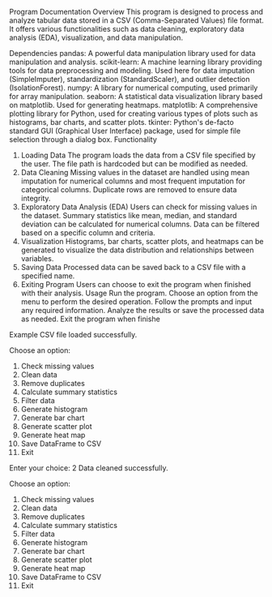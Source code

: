 Program Documentation
Overview
This program is designed to process and analyze tabular data stored in a CSV (Comma-Separated Values) file format. It offers various functionalities such as data cleaning, exploratory data analysis (EDA), visualization, and data manipulation.

Dependencies
pandas: A powerful data manipulation library used for data manipulation and analysis.
scikit-learn: A machine learning library providing tools for data preprocessing and modeling. Used here for data imputation (SimpleImputer), standardization (StandardScaler), and outlier detection (IsolationForest).
numpy: A library for numerical computing, used primarily for array manipulation.
seaborn: A statistical data visualization library based on matplotlib. Used for generating heatmaps.
matplotlib: A comprehensive plotting library for Python, used for creating various types of plots such as histograms, bar charts, and scatter plots.
tkinter: Python's de-facto standard GUI (Graphical User Interface) package, used for simple file selection through a dialog box.
Functionality

1. Loading Data
   The program loads the data from a CSV file specified by the user. The file path is hardcoded but can be modified as needed.
2. Data Cleaning
   Missing values in the dataset are handled using mean imputation for numerical columns and most frequent imputation for categorical columns.
   Duplicate rows are removed to ensure data integrity.
3. Exploratory Data Analysis (EDA)
   Users can check for missing values in the dataset.
   Summary statistics like mean, median, and standard deviation can be calculated for numerical columns.
   Data can be filtered based on a specific column and criteria.
4. Visualization
   Histograms, bar charts, scatter plots, and heatmaps can be generated to visualize the data distribution and relationships between variables.
5. Saving Data
   Processed data can be saved back to a CSV file with a specified name.
6. Exiting Program
   Users can choose to exit the program when finished with their analysis.
   Usage
   Run the program.
   Choose an option from the menu to perform the desired operation.
   Follow the prompts and input any required information.
   Analyze the results or save the processed data as needed.
   Exit the program when finishe

Example
CSV file loaded successfully.

Choose an option:

1. Check missing values
2. Clean data
3. Remove duplicates
4. Calculate summary statistics
5. Filter data
6. Generate histogram
7. Generate bar chart
8. Generate scatter plot
9. Generate heat map
10. Save DataFrame to CSV
11. Exit

Enter your choice: 2
Data cleaned successfully.

Choose an option:

1. Check missing values
2. Clean data
3. Remove duplicates
4. Calculate summary statistics
5. Filter data
6. Generate histogram
7. Generate bar chart
8. Generate scatter plot
9. Generate heat map
10. Save DataFrame to CSV
11. Exit
